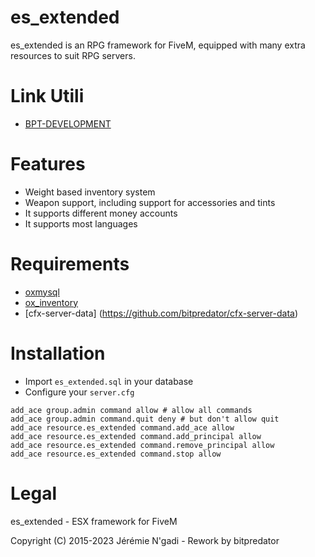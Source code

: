 # es_extended

es_extended is an RPG framework for FiveM, equipped with many extra resources to suit RPG servers.

# Link Utili 
- [BPT-DEVELOPMENT](bitpredator.github.io/bptdevelopment/)

# Features

- Weight based inventory system
- Weapon support, including support for accessories and tints
- It supports different money accounts
- It supports most languages

# Requirements

- [oxmysql](https://github.com/overextended/oxmysql/releases)
- [ox_inventory](https://github.com/overextended/ox_inventory)
- [cfx-server-data] (https://github.com/bitpredator/cfx-server-data)

# Installation

- Import `es_extended.sql` in your database
- Configure your `server.cfg`

```
add_ace group.admin command allow # allow all commands
add_ace group.admin command.quit deny # but don't allow quit
add_ace resource.es_extended command.add_ace allow
add_ace resource.es_extended command.add_principal allow
add_ace resource.es_extended command.remove_principal allow
add_ace resource.es_extended command.stop allow
```

# Legal

es_extended - ESX framework for FiveM

Copyright (C) 2015-2023 Jérémie N'gadi - Rework by bitpredator